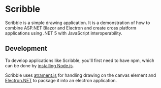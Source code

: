 ﻿# Scribble
Scribble is a simple drawing application. It is a demonstration of how to combine ASP.NET Blazor and Electron and create cross platform applications using .NET 5 with JavaScript interoperability.

## Development
To develop applications like Scribble, you'll first need to have npm, which can be done by [installing Node.js](https://nodejs.org/en/).

Scribble uses [atrament.js](https://github.com/jakubfiala/atrament.js) for handling drawing on the canvas element and [Electron.NET](https://github.com/ElectronNET/Electron.NET) to package it into an electron application.

